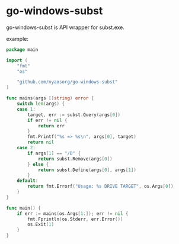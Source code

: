 go-windows-subst
================

go-windows-subst is API wrapper for subst.exe.

example:

```go
package main

import (
	"fmt"
	"os"

	"github.com/nyaosorg/go-windows-subst"
)

func mains(args []string) error {
	switch len(args) {
	case 1:
		target, err := subst.Query(args[0])
		if err != nil {
			return err
		}
		fmt.Printf("%s => %s\n", args[0], target)
		return nil
	case 2:
		if args[1] == "/D" {
			return subst.Remove(args[0])
		} else {
			return subst.Define(args[0], args[1])
		}
	default:
		return fmt.Errorf("Usage: %s DRIVE TARGET", os.Args[0])
	}
}

func main() {
	if err := mains(os.Args[1:]); err != nil {
		fmt.Fprintln(os.Stderr, err.Error())
		os.Exit(1)
	}
}
```
